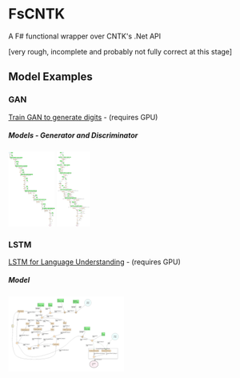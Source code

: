 # FsCNTK

A F# functional wrapper over CNTK's .Net API

[very rough, incomplete and probably not fully correct at this stage]

## Model Examples

### GAN
[Train GAN to generate digits](FsCNTK/Scripts/TestDCGAN.fsx) - (requires GPU)


##### Models - Generator and Discriminator
<a href="FsCNTK/Scripts/imgs/Generator_loss.Png"><img src="FsCNTK/Scripts/imgs/Generator_loss.Png" height="150"></a>
<a href="FsCNTK/Scripts/imgs/Discriminator_Loss.Png"><img src="FsCNTK/Scripts/imgs/Discriminator_Loss.Png" height="150"></a>   


### LSTM
[LSTM for Language Understanding](FsCNTK/Scripts/TestLstm.fsx) - (requires GPU)  
##### Model  
<a href="FsCNTK/Scripts/imgs/LSTM_Lang_Model.Png"><img src="FsCNTK/Scripts/imgs/LSTM_Lang_Model.Png" height="150"></a>    

